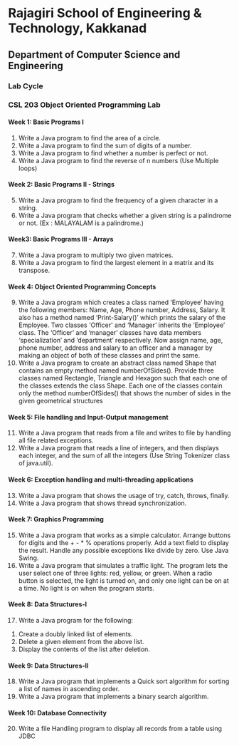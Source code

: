 # Rajagiri School of Engineering & Technology, Kakkanad
## Department of Computer Science and Engineering

### Lab Cycle
### CSL 203 Object Oriented Programming Lab

#### Week 1: Basic Programs I
1. Write a Java program to find the area of a circle.
2. Write a Java program to find the sum of digits of a number.
3. Write a Java program to find whether a number is perfect or not.
4. Write a Java program to find the reverse of n numbers (Use Multiple loops)

#### Week 2: Basic Programs II - Strings
5. Write a Java program to find the frequency of a given character in a string.
6. Write a Java program that checks whether a given string is a palindrome or not. (Ex : MALAYALAM is a palindrome.)

#### Week3: Basic Programs III - Arrays
7. Write a Java program to multiply two given matrices.
8. Write a Java program to find the largest element in a matrix and its transpose.

#### Week 4: Object Oriented Programming Concepts
9. Write a Java program which creates a class named ‘Employee’ having the following members: Name, Age, Phone number, Address, Salary. It also has a method named ‘Print-Salary()’ which prints the salary of the Employee. Two classes 'Officer' and ‘Manager’ inherits the ‘Employee’ class. The ‘Officer’ and ‘manager’ classes have data members ‘specialization’ and ‘department’ respectively. Now assign name, age, phone number, address and salary to an officer and a manager by making an object of both of these classes and print the same.
10. Write a Java program to create an abstract class named Shape that contains an empty method named numberOfSides(). Provide three classes named Rectangle, Triangle and Hexagon such that each one of the classes extends the class Shape. Each one of the classes contain only the method numberOfSides() that shows the number of sides in the given geometrical structures

#### Week 5: File handling and Input-Output management
11. Write a Java program that reads from a file and writes to file by handling all file related exceptions.
12. Write a Java program that reads a line of integers, and then displays each integer, and the sum of all the integers (Use String Tokenizer class of java.util).

#### Week 6: Exception handling and multi-threading applications
13. Write a Java program that shows the usage of try, catch, throws, finally.
14. Write a Java program that shows thread synchronization.

#### Week 7: Graphics Programming
15. Write a Java program that works as a simple calculator. Arrange buttons for digits and the + - * % operations properly. Add a text field to display the result. Handle any possible exceptions like divide by zero. Use Java Swing.
16. Write a Java program that simulates a traffic light. The program lets the user select one of three lights: red, yellow, or green. When a radio button is selected, the light is turned on, and only one light can be on at a time. No light is on when the program starts.

#### Week 8: Data Structures-I
17. Write a Java program for the following:
1) Create a doubly linked list of elements.
2) Delete a given element from the above list.
3) Display the contents of the list after deletion.

#### Week 9: Data Structures-II
18. Write a Java program that implements a Quick sort algorithm for sorting a list of names in ascending order.
19. Write a Java program that implements a binary search algorithm.

#### Week 10: Database Connectivity
20. Write a file Handling program to display all records from a table using JDBC
